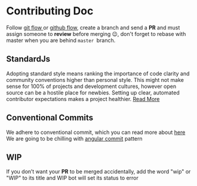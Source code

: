 # Contributing Doc
Follow [git flow ](https://github.com/nvie/gitflow) or [github flow](https://guides.github.com/introduction/flow/), create a branch and send a **PR** and must assign someone to **review** before merging 😉, don't forget to rebase with master when you are behind `master `branch.

## StandardJs
Adopting standard style means ranking the importance of code clarity and community conventions higher than personal style. This might not make sense for 100% of projects and development cultures, however open source can be a hostile place for newbies. Setting up clear, automated contributor expectations makes a project healthier. 
[Read More](https://standardjs.com/) 

## Conventional Commits
We adhere to conventional commit, which you can read more about [here](https://conventionalcommits.org/) 
We are going to be chilling with [angular commit](https://github.com/angular/angular/blob/master/CONTRIBUTING.md#commit) pattern 

## WIP
If you don’t want your **PR** to be merged accidentally, add the word "wip" or "WIP" to its title and WIP bot will set its status to error


